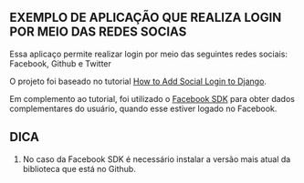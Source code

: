 ## EXEMPLO DE APLICAÇÃO QUE REALIZA LOGIN POR MEIO DAS REDES SOCIAS
Essa aplicaço permite realizar login por meio das seguintes redes sociais: Facebook, Github e Twitter

O projeto foi baseado no tutorial [How to Add Social Login to Django](https://simpleisbetterthancomplex.com/tutorial/2016/10/24/how-to-add-social-login-to-django.html). 

Em complemento ao tutorial, foi utilizado o [Facebook SDK](https://facebook-sdk.readthedocs.io/en/latest/) para obter dados complementares do usuário, quando esse estiver logado no Facebook.

## DICA
1) No caso da Facebook SDK é necessário instalar a versão mais atual da biblioteca que está no Github.
